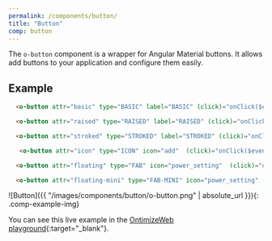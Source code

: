 ```yaml
---
permalink: /components/button/
title: "Button"
comp: button
---
```


The `o-button` component is a wrapper for Angular Material buttons. It allows add buttons to your application and configure them easily.

## Example

```html
  <o-button attr="basic" type="BASIC" label="BASIC" (click)="onClick($event)"></o-button>

  <o-button attr="raised" type="RAISED" label="RAISED" (click)="onClick($event)"></o-button>

  <o-button attr="stroked" type="STROKED" label="STROKED" (click)="onClick($event)"></o-button>

   <o-button attr="icon" type="ICON" icon="add"  (click)="onClick($event)"></o-button>

  <o-button attr="floating" type="FAB" icon="power_setting"  (click)="onClick($event)"></o-button>

  <o-button attr="floating-mini" type="FAB-MINI" icon="power_setting" (click)="onClick($event)"></o-button>
```

![Button]({{ "/images/components/button/o-button.png" | absolute_url }}){: .comp-example-img}

You can see this live example in the [OntimizeWeb playground](https://try.imatia.com/ontimizeweb/playground/main/buttons){:target="_blank"}.
